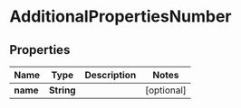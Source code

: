 

# AdditionalPropertiesNumber


## Properties

| Name | Type | Description | Notes |
|------------ | ------------- | ------------- | -------------|
|**name** | **String** |  |  [optional] |



